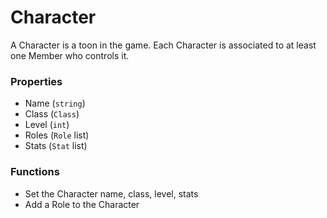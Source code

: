 # Character

A Character is a toon in the game. Each Character is associated to at least one Member who controls it.

### Properties
* Name (`string`)
* Class (`Class`)
* Level (`int`)
* Roles (`Role` list)
* Stats (`Stat` list)

### Functions
* Set the Character name, class, level, stats
* Add a Role to the Character
